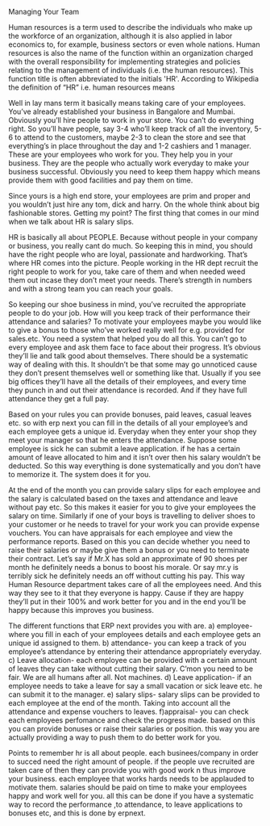 Managing Your Team

Human resources is a term used to describe the individuals who make up the workforce of an organization, although it is also applied in labor economics to, for example, business sectors or even whole nations. Human resources is also the name of the function within an organization charged with the overall responsibility for implementing strategies and policies relating to the management of individuals (i.e. the human resources). This function title is often abbreviated to the initials 'HR'.
According to Wikipedia the definition of “HR” i.e. human resources means








Well in lay mans term it basically means taking care of your employees. You’ve already established your business in Bangalore and Mumbai. Obviously you’ll hire people to work in your store. You can’t do everything right. So you’ll have people, say  3-4 who’ll keep track of all the inventory, 5-6 to attend to the customers, maybe 2-3 to clean the store and see that everything’s in place throughout the day and 1-2 cashiers and 1 manager. These are your employees who work for you. They help you in your business. They are the people who actually work everyday to make your business successful. Obviously you need to keep them happy which means provide them with good facilities and pay them on time. 

Since yours is a high end store, your employees are prim and proper and you wouldn’t just hire any tom, dick and harry. On the whole think about big fashionable stores. Getting my point? The first thing that comes in our mind when we talk about HR is salary slips. 

HR is basically all about PEOPLE. Because without people in your company or business, you really cant do much. So keeping this in mind, you should have the right people who are loyal, passionate and hardworking. That’s where HR comes into the picture. People working in the HR dept recruit the right people to work for you, take care of them and when needed weed them out incase they don’t meet your needs. There’s strength in numbers and with a strong team you can reach your goals.

So keeping our shoe business in mind, you’ve recruited the appropriate people to do your job. How will you keep track of their performance their attendance and salaries? To motivate your employees maybe you would like to give a bonus to those who’ve worked really well for e.g. provided for sales.etc. You need a system that helped you do all this. You can’t go to every employee and ask them face to face about their progress. It’s obvious they’ll lie and talk good about themselves. There should be a systematic way of dealing with this. It shouldn’t be that some may go unnoticed cause they don’t present themselves well or something like that. Usually if you see big offices they’ll have all the details of their employees, and every time they punch in and out their attendance is recorded. And if they have full attendance they get a full pay.

Based on your rules you can provide bonuses, paid leaves, casual leaves etc. so with erp next you can fill in the details of all your employee’s and each employee gets a unique id. Everyday when they enter your shop they meet your manager so that he enters the attendance. Suppose some employee is sick he can submit a leave application. if he has a certain amount of leave allocated to him and it isn’t over then his salary wouldn’t be deducted. So this way everything is done systematically and you don’t have to memorize it. The system does it for you. 

At the end of the month you can provide salary slips for each employee and the salary is calculated based on the taxes and attendance and leave without pay etc. So this makes it easier for you to give your employees the salary on time. Similarly if one of your boys is travelling to deliver shoes to your customer or he needs to travel for your work you can provide expense vouchers. You can have appraisals for each employee and view the performance reports. Based on this you can decide whether you need to raise their salaries or maybe give them a bonus or you need to terminate their contract. Let’s say if Mr.X has sold an approximate of 90 shoes per month he definitely needs a bonus to boost his morale. Or say mr.y is terribly sick he definitely needs an off without cutting his pay. This way Human Resource department takes care of all the employees need. And this way they see to it that they everyone is happy. Cause if they are happy they’ll put in their 100% and work better for you and in the end you’ll be happy because this improves you business.

The different functions that ERP next provides you with are.
a) employee- where you fill in each of your employees details and each employee gets an unique id assigned to them.
b) attendance- you can keep a track of you employee’s attendance by entering their attendance appropriately everyday.
c) Leave allocation- each employee can be provided with a certain amount of leaves they can take without cutting their salary. C’mon you need to be fair. We are all humans after all. Not machines.
d) Leave application- if an employee needs to take a leave for say a small vacation or sick leave etc. he can submit it to the manager.
e) salary slips- salary slips can be provided to each employee at the end of the month. Taking into account all the attendance and expense vouchers to leaves.
f)appraisal- you can check each employees perfomance and check the progress made. based on this you can provide bonuses or raise their salaries or position. this way you are actually providing a way to push them to do better work for you.






Points to remember
hr is all about people. each businees/company in order to succed need the right amount of people.
if the people uve recruited are taken care of then they can provide you with good work n thus improve your business. 
each employee that works hards needs to be applauded to motivate them. 
salaries should be paid on time to make your employees happy and work well for   you.
all this can be done if you have a systematic way to record the performance ,to attendance, to leave applications  to bonuses etc, and this is done by erpnext.


